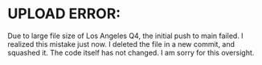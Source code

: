 # UPLOAD ERROR:

Due to large file size of Los Angeles Q4, the initial push to main failed. I realized this mistake just now. I deleted the file in a new commit, and squashed it. The code itself has not changed.
I am sorry for this oversight.
